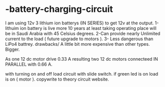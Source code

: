 # -battery-charging-circuit
I am using 12v 3  lithium ion batterys (IN SERIES) to get 12v at the output.
1-lithuim ion battery is live more 10 years at least taking operating place will be in Saudi Arabia with 45 Celsius degrees.
2-Can provide nearly Unlimited current to the load ( future upgrade to motors ).
3- Less dangerous than LiPo4 battrey.
drawbacks/
A little bit more expensive than other types.
Bigger.

As  one 12 dc motor drive 0.33 A resulting two 12 dc motors connecteed  IN PARALLEL with 0.66 A.

with turning on and off load circuit with slide switch.
if green led is on load is on ( motor ).
copywrite to theory circuit website.
